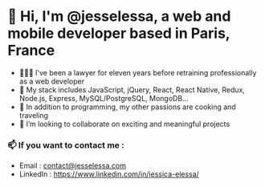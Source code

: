 # 👋 Hi, I'm @jesselessa, a web and mobile developer based in Paris, France

- 👩🏽‍💻 I've been a lawyer for eleven years before retraining professionally as a web developer
- 🌱 My stack includes JavaScript, jQuery, React, React Native, Redux, Node.js, Express, MySQL/PostgreSQL, MongoDB... 
- 💞️ In addition to programming, my other passions are cooking and traveling
- 💼 I’m looking to collaborate on exciting and meaningful projects

### 📫 If you want to contact me :
- Email : contact@jesselessa.com   
- LinkedIn : https://www.linkedin.com/in/jessica-elessa/

